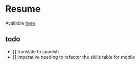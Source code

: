 # Resume

Available [here](https://albertovargasmoreno.github.io/resume/)

## todo
- [] translate to spanish
- [] imperative needing to refactor the skills table for mobile